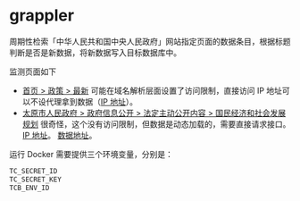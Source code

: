 # grappler

周期性检索「中华人民共和国中央人民政府」网站指定页面的数据条目，根据标题判断是否是新数据，将新数据写入目标数据库中。

监测页面如下

- [首页 > 政策 > 最新](http://www.gov.cn/zhengce/zuixin.htm)
  可能在域名解析层面设置了访问限制，直接访问 IP 地址可以不设代理拿到数据（[IP 地址](http://182.18.80.137:80/zhengce/zuixin.htm)）。
- [太原市人民政府 > 政府信息公开 > 法定主动公开内容 > 国民经济和社会发展规划](http://www.taiyuan.gov.cn/fzlm/gkmlpt/zdgk/index.shtml?chan=25)
  很奇怪，这个没有访问限制，但数据是动态加载的，需要直接请求接口。
  [IP 地址](http://221.204.12.122:80/fzlm/gkmlpt/zdgk/index.shtml?chan=25)。
  [数据地址](http://taiyuan.gov.cn/intertidwebapp/govChanInfo/getDocuments?Index=1&pageSize=20&siteId=1&ChannelType=1&KeyWord=&KeyWordType=&chanId=25&order=1)。

运行 Docker 需要提供三个环境变量，分别是：

```bash
TC_SECRET_ID
TC_SECRET_KEY
TCB_ENV_ID
```
